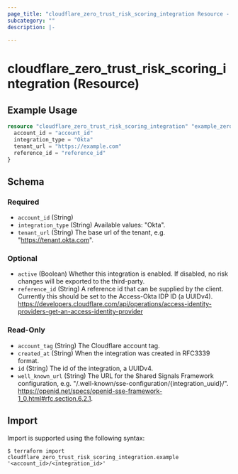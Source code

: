 ```yaml
---
page_title: "cloudflare_zero_trust_risk_scoring_integration Resource - Cloudflare"
subcategory: ""
description: |-
  
---
```


# cloudflare_zero_trust_risk_scoring_integration (Resource)



## Example Usage

```terraform
resource "cloudflare_zero_trust_risk_scoring_integration" "example_zero_trust_risk_scoring_integration" {
  account_id = "account_id"
  integration_type = "Okta"
  tenant_url = "https://example.com"
  reference_id = "reference_id"
}
```

<!-- schema generated by tfplugindocs -->
## Schema

### Required

- `account_id` (String)
- `integration_type` (String) Available values: "Okta".
- `tenant_url` (String) The base url of the tenant, e.g. "https://tenant.okta.com".

### Optional

- `active` (Boolean) Whether this integration is enabled. If disabled, no risk changes will be exported to the third-party.
- `reference_id` (String) A reference id that can be supplied by the client. Currently this should be set to the Access-Okta IDP ID (a UUIDv4).
https://developers.cloudflare.com/api/operations/access-identity-providers-get-an-access-identity-provider

### Read-Only

- `account_tag` (String) The Cloudflare account tag.
- `created_at` (String) When the integration was created in RFC3339 format.
- `id` (String) The id of the integration, a UUIDv4.
- `well_known_url` (String) The URL for the Shared Signals Framework configuration, e.g. "/.well-known/sse-configuration/{integration_uuid}/". https://openid.net/specs/openid-sse-framework-1_0.html#rfc.section.6.2.1.

## Import

Import is supported using the following syntax:

```shell
$ terraform import cloudflare_zero_trust_risk_scoring_integration.example '<account_id>/<integration_id>'
```
